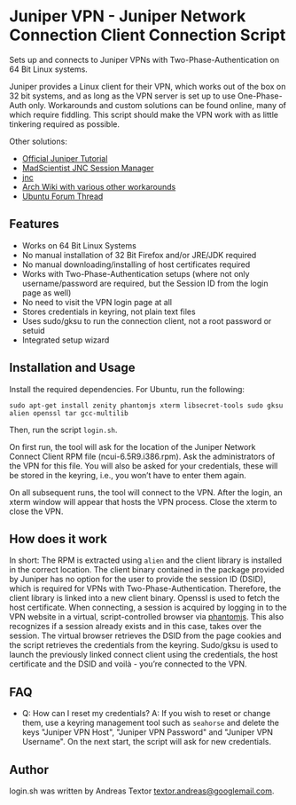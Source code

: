 Juniper VPN - Juniper Network Connection Client Connection Script
=================================================================

Sets up and connects to Juniper VPNs with Two-Phase-Authentication on 64 Bit Linux systems.

Juniper provides a Linux client for their VPN, which works out of the box on 32 bit systems, and as long as the VPN server is set up to use One-Phase-Auth only.
Workarounds and custom solutions can be found online, many of which require fiddling. This script should make the VPN work with as little tinkering required as possible.

Other solutions:
 * [Official Juniper Tutorial](http://kb.juniper.net/InfoCenter/index?page=content&id=KB25230)
 * [MadScientist JNC Session Manager](http://mad-scientist.us/juniper.html)
 * [jnc](http://www.scc.kit.edu/scc/net/juniper-vpn/linux/)
 * [Arch Wiki with various other workarounds](https://wiki.archlinux.org/index.php/Juniper_VPN)
 * [Ubuntu Forum Thread](http://ubuntuforums.org/showthread.php?t=232607)

Features
--------

* Works on 64 Bit Linux Systems
* No manual installation of 32 Bit Firefox and/or JRE/JDK required
* No manual downloading/installing of host certificates required
* Works with Two-Phase-Authentication setups (where not only username/password are required, but the Session ID from the login page as well)
* No need to visit the VPN login page at all
* Stores credentials in keyring, not plain text files
* Uses sudo/gksu to run the connection client, not a root password or setuid
* Integrated setup wizard

Installation and Usage
----------------------

Install the required dependencies. For Ubuntu, run the following:

	sudo apt-get install zenity phantomjs xterm libsecret-tools sudo gksu alien openssl tar gcc-multilib

Then, run the script `login.sh`.

On first run, the tool will ask for the location of the Juniper Network
Connect Client RPM file (ncui-6.5R9.i386.rpm). Ask the administrators of
the VPN for this file. You will also be asked for your credentials, these
will be stored in the keyring, i.e., you won’t have to enter them again.

On all subsequent runs, the tool will connect to the VPN. After the login,
an xterm window will appear that hosts the VPN process. Close the xterm
to close the VPN.

How does it work
----------------

In short: The RPM is extracted using `alien` and the client library is installed
in the correct location. The client binary contained in the package provided by
Juniper has no option for the user to provide the session ID (DSID), which is
required for VPNs with Two-Phase-Authentication. Therefore, the client library
is linked into a new client binary. Openssl is used to fetch the host
certificate. When connecting, a session is acquired by logging in to the VPN
website in a virtual, script-controlled browser via
[phantomjs](http://phantomjs.org). This also recognizes if a session already
exists and in this case, takes over the session. The virtual browser retrieves
the DSID from the page cookies and the script retrieves the credentials from
the keyring. Sudo/gksu is used to launch the previously linked connect client
using the credentials, the host certificate and the DSID and voilà - you’re
connected to the VPN.

FAQ
---

* Q: How can I reset my credentials? A: If you wish to reset or change
	them, use a keyring management tool such as `seahorse` and delete the keys
	"Juniper VPN Host", "Juniper VPN Password" and "Juniper VPN Username".
	On the next start, the script will ask for new credentials.

Author
------
login.sh was written by Andreas Textor <textor.andreas@googlemail.com>.

